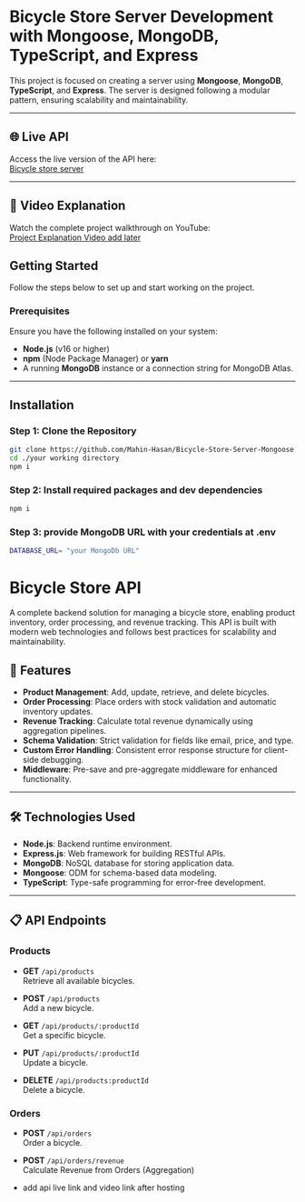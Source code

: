 # Bicycle Store Server Development with Mongoose, MongoDB, TypeScript, and Express

This project is focused on creating a server using **Mongoose**, **MongoDB**, **TypeScript**, and **Express**. The server is designed following a modular pattern, ensuring scalability and maintainability.

---

## 🌐 Live API

Access the live version of the API here:  
[Bicycle store server](https://bicycle-store-server.vercel.app/)

---

## 🎥 Video Explanation

Watch the complete project walkthrough on YouTube:  
[Project Explanation Video add later](https://youtube.com/example)

## Getting Started

Follow the steps below to set up and start working on the project.

### Prerequisites

Ensure you have the following installed on your system:

- **Node.js** (v16 or higher)
- **npm** (Node Package Manager) or **yarn**
- A running **MongoDB** instance or a connection string for MongoDB Atlas.

---

## Installation

### Step 1: Clone the Repository

```bash
git clone https://github.com/Mahin-Hasan/Bicycle-Store-Server-Mongoose.git
cd ./your working directory
npm i
```

### Step 2: Install required packages and dev dependencies

```bash
npm i
```

### Step 3: provide MongoDB URL with your credentials at .env

```bash
DATABASE_URL= "your MongoDb URL"
```

# Bicycle Store API

A complete backend solution for managing a bicycle store, enabling product inventory, order processing, and revenue tracking. This API is built with modern web technologies and follows best practices for scalability and maintainability.

## 🚀 Features

- **Product Management**: Add, update, retrieve, and delete bicycles.
- **Order Processing**: Place orders with stock validation and automatic inventory updates.
- **Revenue Tracking**: Calculate total revenue dynamically using aggregation pipelines.
- **Schema Validation**: Strict validation for fields like email, price, and type.
- **Custom Error Handling**: Consistent error response structure for client-side debugging.
- **Middleware**: Pre-save and pre-aggregate middleware for enhanced functionality.

---

## 🛠️ Technologies Used

- **Node.js**: Backend runtime environment.
- **Express.js**: Web framework for building RESTful APIs.
- **MongoDB**: NoSQL database for storing application data.
- **Mongoose**: ODM for schema-based data modeling.
- **TypeScript**: Type-safe programming for error-free development.

---

## 📋 API Endpoints

### Products

- **GET** `/api/products`  
  Retrieve all available bicycles.

- **POST** `/api/products`  
  Add a new bicycle.
- **GET** `/api/products/:productId`  
  Get a specific bicycle.

- **PUT** `/api/products/:productId`  
  Update a bicycle.

- **DELETE** `/api/products:productId`  
  Delete a bicycle.

### Orders

- **POST** `/api/orders`  
  Order a bicycle.

- **POST** `/api/orders/revenue`  
  Calculate Revenue from Orders (Aggregation)

- add api live link and video link after hosting
